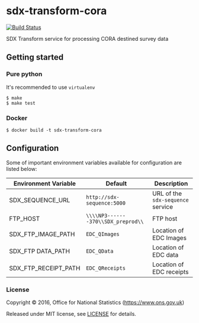 #  sdx-transform-cora

[![Build Status](https://travis-ci.org/ONSdigital/sdx-transform-cora.svg?branch=develop)](https://travis-ci.org/ONSdigital/sdx-transform-cora)

SDX Transform service for processing CORA destined survey data

## Getting started

### Pure python

It's recommended to use ``virtualenv``

```shell
$ make
$ make test
```

### Docker

```shell
$ docker build -t sdx-transform-cora
```

## Configuration

Some of important environment variables available for configuration are listed below:

| Environment Variable    | Default                               | Description
|-------------------------|---------------------------------------|----------------
| SDX_SEQUENCE_URL        | `http://sdx-sequence:5000`            | URL of the ``sdx-sequence`` service
| FTP_HOST                | `\\\\NP3-------370\\SDX_preprod\\`    | FTP host
| SDX_FTP_IMAGE_PATH      | `EDC_QImages`                         | Location of EDC Images
| SDX_FTP DATA_PATH       | `EDC_QData`                           | Location of EDC data
| SDX_FTP_RECEIPT_PATH    | `EDC_QReceipts`                       | Location of EDC receipts

### License

Copyright © 2016, Office for National Statistics (https://www.ons.gov.uk)

Released under MIT license, see [LICENSE](LICENSE) for details.